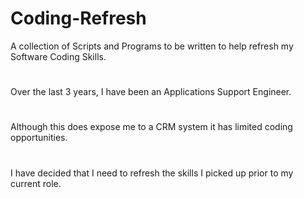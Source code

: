 # Coding-Refresh
A collection of Scripts and Programs to be written to help refresh my Software Coding Skills.
#
Over the last 3 years, I have been an Applications Support Engineer.
#
Although this does expose me to a CRM system it has limited coding opportunities.
#
I have decided that I need to refresh the skills I picked up prior to my current role.
